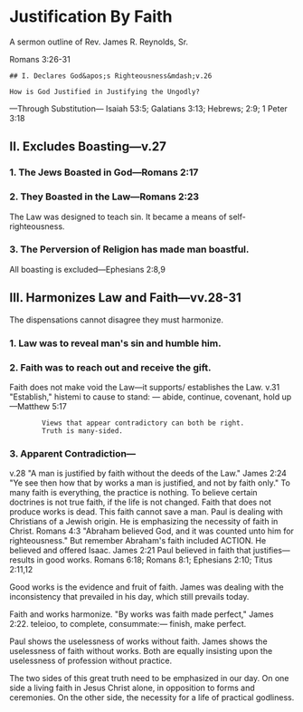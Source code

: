 # Justification By Faith

A sermon outline of Rev. James R. Reynolds, Sr.

Romans 3:26-31

	## I. Declares God&apos;s Righteousness&mdash;v.26

	How is God Justified in Justifying the Ungodly?
&mdash;Through Substitution&mdash;
			Isaiah 53:5; Galatians 3:13; Hebrews; 2:9; 1 Peter 3:18


## 	II. Excludes Boasting&mdash;v.27

### 1. The Jews Boasted in God&mdash;Romans 2:17

### 2. They Boasted in the Law&mdash;Romans 2:23

The Law was designed to teach sin. It became a means of self-righteousness.

### 3. The Perversion of Religion has made man boastful.

All boasting is excluded&mdash;Ephesians 2:8,9

## III. Harmonizes Law and Faith&mdash;vv.28-31

The dispensations cannot disagree they must harmonize.

### 1. Law was to reveal man&apos;s sin and humble him.

### 2. Faith was to reach out and receive the gift.

Faith does not make void the Law&mdash;it supports/ establishes the Law. v.31
&quot;Establish,&quot; histemi to cause to stand: &mdash; abide, continue, covenant, hold up &mdash;Matthew 5:17

			Views that appear contradictory can both be right.
			Truth is many-sided.
### 3. Apparent Contradiction&mdash;

v.28 &quot;A man is justified by faith without the deeds of the Law.&quot;
James 2:24 &quot;Ye see then how that by works a man is justified, and not by faith only.&quot;
To many faith is everything, the practice is nothing.
To believe certain doctrines is not true faith, if the life is not changed.
Faith that does not produce works is dead. This faith cannot save a man.
Paul is dealing with Christians of a Jewish origin. He is emphasizing the necessity of faith in Christ.
Romans 4:3 &quot;Abraham believed God, and it was counted unto him for righteousness.&quot;
But remember Abraham&apos;s faith included ACTION. He believed and offered Isaac. James 2:21
Paul believed in faith that justifies&mdash;results in good works.
Romans 6:18; Romans 8:1; Ephesians 2:10; Titus 2:11,12

Good works is the evidence and fruit of faith. James was dealing with the inconsistency that prevailed in his day, which still prevails today.

Faith and works harmonize. &quot;By works was faith made perfect,&quot; James 2:22.
	teleioo, to complete, consummate:&mdash; finish, make perfect.

Paul shows the uselessness of works without faith. James shows the uselessness of faith without works. Both are equally insisting upon the uselessness of profession without practice.

The two sides of this great truth need to be emphasized in our day. On one side a living faith in Jesus Christ alone, in opposition to forms and ceremonies. On the other side, the necessity for a life of practical godliness.
